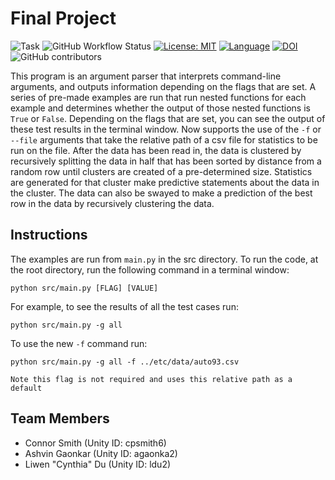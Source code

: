 # Final Project

![Task](https://img.shields.io/badge/Task-FinalProject-blue.svg)
![GitHub Workflow Status](https://img.shields.io/github/actions/workflow/status/ConnorS1110/csc591-ase-final-project/test.yml?label=Tests&logo=github)
[![License: MIT](https://img.shields.io/badge/License-MIT-yellow.svg)](https://opensource.org/licenses/MIT)
[![Language](https://img.shields.io/github/languages/top/ConnorS1110/csc591-ase-final-project.svg)](https://github.com/ConnorS1110/csc591-ase-final-project)
[![DOI](https://zenodo.org/badge/620472293.svg)](https://zenodo.org/badge/latestdoi/620472293)
![GitHub contributors](https://img.shields.io/github/contributors/ConnorS1110/csc591-ase-final-project?label=Contributors&logo=github)

This program is an argument parser that interprets command-line arguments, and outputs information depending on the flags that are set. A series of pre-made examples are run that run nested functions for each example and determines whether the output of those nested functions is `True` or `False`. Depending on the flags that are set, you can see the output of these test results in the terminal window. Now supports the use of the `-f` or `--file` arguments that take the relative path of a csv file for statistics to be run on the file. After the data has been read in, the data is clustered by recursively splitting the data in half that has been sorted by distance from a random row until clusters are created of a pre-determined size. Statistics are generated for that cluster make predictive statements about the data in the cluster. The data can also be swayed to make a prediction of the best row in the data by recursively clustering the data.

## Instructions

The examples are run from `main.py` in the src directory. To run the code, at the root directory, run the following command in a terminal window:

```
python src/main.py [FLAG] [VALUE]
```

For example, to see the results of all the test cases run:

```
python src/main.py -g all
```

To use the new `-f` command run:

```
python src/main.py -g all -f ../etc/data/auto93.csv
```
`Note this flag is not required and uses this relative path as a default`

## Team Members

- Connor Smith (Unity ID: cpsmith6)
- Ashvin Gaonkar (Unity ID: agaonka2)
- Liwen "Cynthia" Du (Unity ID: ldu2)
